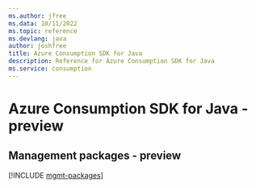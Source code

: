 ```yaml
---
ms.author: jfree
ms.data: 10/11/2022
ms.topic: reference
ms.devlang: java
author: joshfree
title: Azure Consumption SDK for Java
description: Reference for Azure Consumption SDK for Java
ms.service: consumption
---
```

# Azure Consumption SDK for Java - preview

## Management packages - preview
[!INCLUDE [mgmt-packages](consumption-mgmt-index.md)]